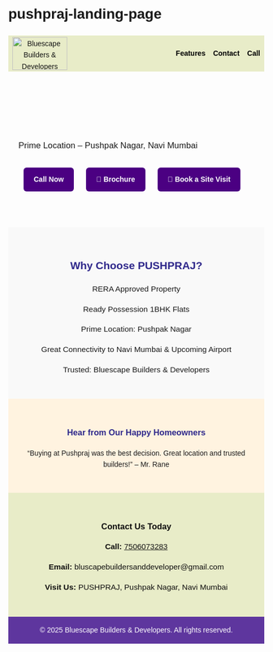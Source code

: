 # pushpraj-landing-page
<!DOCTYPE html>
<html lang="en">
<head>
  <meta charset="UTF-8" />
  <meta name="viewport" content="width=device-width, initial-scale=1.0" />
  <meta name="description" content="Buy Ready-to-Move 1BHK Flats at Pushpraj, Pushpak Nagar – RERA approved, prime location, and great connectivity to Navi Mumbai and the upcoming airport." />
  <meta property="og:title" content="PUSHPRAJ – 1BHK in Pushpak Nagar" />
  <meta property="og:description" content="Ready-to-Move 1BHK Flats at Pushpraj, Pushpak Nagar – RERA approved, prime location, and great connectivity." />
  <meta property="og:image" content="your-thumbnail-image.jpg" />
  <meta property="og:type" content="website" />
  <meta property="og:url" content="https://yourwebsite.com" />
  <link rel="icon" type="image/png" href="favicon.png" />
  <title>PUSHPRAJ – 1BHK in Pushpak Nagar</title>
  <style>
    body {
      margin: 0;
      font-family: Arial, sans-serif;
      line-height: 1.6;
    }
    header {
      display: flex;
      justify-content: space-between;
      align-items: center;
      padding: 3px 8px;
      background-color: #e8ecc8;
      color: rgb(18, 18, 18);
      position: relative;
    }
    header img {
      height: 65px;
      width: 108px;
    }
    .top-menu ul {
      list-style: none;
      display: flex;
      gap: 15px;
      margin: 0;
      padding: 0;
    }
    .top-menu li {
      display: inline;
    }
    .top-menu a {
      text-decoration: none;
      color: #000;
      font-weight: bold;
      transition: color 0.3s;
    }
    .top-menu a:hover {
      color: #4b0082;
    }
    .menu-toggle {
      display: none;
      font-size: 24px;
      cursor: pointer;
      padding: 5px 10px;
    }

    @media (max-width: 768px) {
      .top-menu ul {
        flex-direction: column;
        background-color: #ffffff;
        position: absolute;
        top: 70px;
        right: 10px;
        display: none;
        box-shadow: 0 2px 8px rgba(0,0,0,0.1);
        padding: 10px;
        z-index: 1000;
      }

      .top-menu.active ul {
        display: flex;
      }

      .menu-toggle {
        display: block;
      }
    }

.hero {
  background-image: url('images/bg3.jpg');
  background-size: cover;
  background-position: center;
  background-repeat: no-repeat;
  color: white;
  text-align: center;
  padding: 40px 15px;
  position: relative;
}

.hero::before {
  content: '';
  position: absolute;
  top: 0; left: 0; right: 0; bottom: 0;
  background: rgba(0, 0, 0, 0.5); /* dark overlay */
  z-index: 1;
}
.hero h1, .hero p, .cta-buttons {
  position: relative;
  z-index: 2;
}

    .hero h1 {
      font-size: 2em;
      margin-bottom: 10px;
    }
    .hero p {
      font-size: 1.2em;
      margin-bottom: 20px;
    }
    .cta-buttons a {
      display: inline-block;
      margin: 10px;
      padding: 12px 20px;
      background: #4b0082;
      color: white;
      border-radius: 6px;
      text-decoration: none;
      font-weight: bold;
    }
    .features {
      padding: 30px 20px;
      background: #f9f9f9;
      text-align: center;
    }
    .features h2 {
      color: #2f288b;
    }
    .features ul {
      list-style: none;
      padding: 0;
    }
    .features li {
      margin: 15px 0;
      font-size: 1.1em;
    }
    .contact-section {
      background: #e8ecc8;
      color: rgb(14, 13, 13);
      padding: 30px 20px;
      text-align: center;
    }
    .contact-section h3 {
      margin-bottom: 10px;
    }
    .contact-section p {
      font-size: 1.1em;
    }
    .sticky-call {
      display: none;
    }
    footer {
      text-align: center;
      padding: 15px;
      background: #5e369e;
      color: white;
    }
    @media (max-width: 768px) {
      .sticky-call {
        display: block;
        position: fixed;
        bottom: 0;
        left: 0;
        right: 0;
        background: #28a745;
        color: white;
        text-align: center;
        padding: 15px;
        font-size: 1.2em;
        z-index: 999;
      }
      .sticky-call a {
        color: white;
        text-decoration: none;
        font-weight: bold;
      }
    }
  </style>
</head>
<body>
  <header>
    <img src="images/Logo.png" alt="Bluescape Builders & Developers Logo" />
    <!-- <div><strong>Bluescape Builders & Developers</strong></div> -->
    <div class="menu-toggle" onclick="toggleMenu()">☰</div>
    <nav class="top-menu">
      <ul>
        <li><a href="#features">Features</a></li>
        <li><a href="#contact">Contact</a></li>
        <li><a href="https://wa.me/917506073283?text=Hi%2C%20I'm%20interested%20in%20PUSHPRAJ%201BHK%20flats" target="_blank">Call</a></li>
        <!-- <li><a href="mailto:bluscapebuildersanddeveloper@gmail.com">Brochure</a></li> -->
      </ul>
    </nav>
  </header>

<section class="hero">
  <div style="background-color: rgba(0,0,0,0); padding: 60px 20px;">
    <p>Prime Location – Pushpak Nagar, Navi Mumbai</p>
    <div class="cta-buttons">
      <a href="tel:7208247046">Call Now</a>
      <a href="https://acrobat.adobe.com/id/urn:aaid:sc:AP:2898a914-c690-4f50-88c3-cd318ed0ea0b" target="_blank">📄 Brochure</a>
      <a href="https://wa.me/917208247046" target="_blank">📱 Book a Site Visit</a>
    </div>
  </div>
</section>



  <section class="features" id="features">
    <h2>Why Choose PUSHPRAJ?</h2>
    <ul>
      <li>RERA Approved Property</li>
      <li>Ready Possession 1BHK Flats</li>
      <li>Prime Location: Pushpak Nagar</li>
      <li>Great Connectivity to Navi Mumbai & Upcoming Airport</li>
      <li>Trusted: Bluescape Builders & Developers</li>
    </ul>
  </section>

  <section style="padding:30px; background:#fff3e0; text-align:center;">
    <h3 style="color:#2f288b;">Hear from Our Happy Homeowners</h3>
    <p>“Buying at Pushpraj was the best decision. Great location and trusted builders!” – Mr. Rane</p>
  </section>

  <section class="contact-section" id="contact">
    <h3>Contact Us Today</h3>
    <p><strong>Call:</strong> <a href="tel:7506073283" style="color: rgb(18, 17, 17);">7506073283</a></p>
    <p><strong>Email:</strong> bluscapebuildersanddeveloper@gmail.com</p>
    <p><strong>Visit Us:</strong> PUSHPRAJ, Pushpak Nagar, Navi Mumbai</p>
  </section>

  <div class="sticky-call">
    <a href="tel:7506073283"> Call PUSHPRAJ Now – 7506073283</a>
  </div>

  <footer>
    © 2025 Bluescape Builders & Developers. All rights reserved.
  </footer>

  <script>
    function toggleMenu() {
      const menu = document.querySelector('.top-menu');
      menu.classList.toggle('active');
    }
  </script>
</body>
</html>
